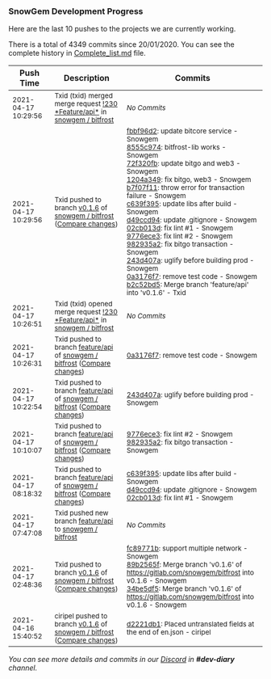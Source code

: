 
### SnowGem Development Progress

Here are the last 10 pushes to the projects we are currently working.

There is a total of 4349 commits since 20/01/2020. You can see the complete history in
 [Complete_list.md](Complete_list.md) file.

| Push Time | Description | Commits |
| --- | --- | --- |
| <sub>2021-04-17 10:29:56</sub> | <sub>Txid (txid) merged merge request [\!230 \*Feature/api\*](https://gitlab.com/snowgem/bitfrost/-/merge_requests/230) in [snowgem / bitfrost](https://gitlab.com/snowgem/bitfrost)</sub> | <sub>_No Commits_</sub> |
| <sub>2021-04-17 10:29:56</sub> | <sub>Txid pushed to branch [v0\.1\.6](https://gitlab.com/snowgem/bitfrost/commits/v0.1.6) of [snowgem / bitfrost](https://gitlab.com/snowgem/bitfrost) ([Compare changes](https://gitlab.com/snowgem/bitfrost/compare/34be5df5f092dfeb53e3668a679400d3abbabacf...b2c52bd586b3f8e2b987d1bc4fdf29e10cfcd190))</sub> | <sub>[fbbf96d2](https://gitlab.com/snowgem/bitfrost/-/commit/fbbf96d203706afae1081e235428e745d03e8707): update bitcore service - Snowgem<br>[8555c974](https://gitlab.com/snowgem/bitfrost/-/commit/8555c97438a6fa8c96aba6ebd7df8b7d32cec1af): bitfrost-lib works - Snowgem<br>[72f320fb](https://gitlab.com/snowgem/bitfrost/-/commit/72f320fba32c4ac721f6da340461e851e233213b): update bitgo and web3 - Snowgem<br>[1204a349](https://gitlab.com/snowgem/bitfrost/-/commit/1204a349b09b165d1c771e1dcd60b6cb85305ac5): fix bitgo, web3 - Snowgem<br>[b7f07f11](https://gitlab.com/snowgem/bitfrost/-/commit/b7f07f11eb8cc3cdbe196df8388246ca5822554a): throw error for transaction failure - Snowgem<br>[c639f395](https://gitlab.com/snowgem/bitfrost/-/commit/c639f395226ae9614f0d5d6b19313f365c390568): update libs after build - Snowgem<br>[d49ccd94](https://gitlab.com/snowgem/bitfrost/-/commit/d49ccd94f113360eb6552ffc1104c7714fc3bbaf): update .gitignore - Snowgem<br>[02cb013d](https://gitlab.com/snowgem/bitfrost/-/commit/02cb013ddf85415771cf9ac66ad555c8aba38f38): fix lint #1 - Snowgem<br>[9776ece3](https://gitlab.com/snowgem/bitfrost/-/commit/9776ece37e8b15e40b49e46c733d7aceabb2a791): fix lint #2 - Snowgem<br>[982935a2](https://gitlab.com/snowgem/bitfrost/-/commit/982935a253a845dd3c65547b2560cefd6dddbb5c): fix bitgo transaction - Snowgem<br>[243d407a](https://gitlab.com/snowgem/bitfrost/-/commit/243d407a5d8bbddca7e308a7ca29538194152394): uglify before building prod - Snowgem<br>[0a3176f7](https://gitlab.com/snowgem/bitfrost/-/commit/0a3176f7c64a41bbb36699d23a63fd551c1653c0): remove test code - Snowgem<br>[b2c52bd5](https://gitlab.com/snowgem/bitfrost/-/commit/b2c52bd586b3f8e2b987d1bc4fdf29e10cfcd190): Merge branch 'feature/api' into 'v0.1.6' - Txid</sub> |
| <sub>2021-04-17 10:26:51</sub> | <sub>Txid (txid) opened merge request [\!230 \*Feature/api\*](https://gitlab.com/snowgem/bitfrost/-/merge_requests/230) in [snowgem / bitfrost](https://gitlab.com/snowgem/bitfrost)</sub> | <sub>_No Commits_</sub> |
| <sub>2021-04-17 10:26:31</sub> | <sub>Txid pushed to branch [feature/api](https://gitlab.com/snowgem/bitfrost/commits/feature/api) of [snowgem / bitfrost](https://gitlab.com/snowgem/bitfrost) ([Compare changes](https://gitlab.com/snowgem/bitfrost/compare/243d407a5d8bbddca7e308a7ca29538194152394...0a3176f7c64a41bbb36699d23a63fd551c1653c0))</sub> | <sub>[0a3176f7](https://gitlab.com/snowgem/bitfrost/-/commit/0a3176f7c64a41bbb36699d23a63fd551c1653c0): remove test code - Snowgem</sub> |
| <sub>2021-04-17 10:22:54</sub> | <sub>Txid pushed to branch [feature/api](https://gitlab.com/snowgem/bitfrost/commits/feature/api) of [snowgem / bitfrost](https://gitlab.com/snowgem/bitfrost) ([Compare changes](https://gitlab.com/snowgem/bitfrost/compare/982935a253a845dd3c65547b2560cefd6dddbb5c...243d407a5d8bbddca7e308a7ca29538194152394))</sub> | <sub>[243d407a](https://gitlab.com/snowgem/bitfrost/-/commit/243d407a5d8bbddca7e308a7ca29538194152394): uglify before building prod - Snowgem</sub> |
| <sub>2021-04-17 10:10:07</sub> | <sub>Txid pushed to branch [feature/api](https://gitlab.com/snowgem/bitfrost/commits/feature/api) of [snowgem / bitfrost](https://gitlab.com/snowgem/bitfrost) ([Compare changes](https://gitlab.com/snowgem/bitfrost/compare/02cb013ddf85415771cf9ac66ad555c8aba38f38...982935a253a845dd3c65547b2560cefd6dddbb5c))</sub> | <sub>[9776ece3](https://gitlab.com/snowgem/bitfrost/-/commit/9776ece37e8b15e40b49e46c733d7aceabb2a791): fix lint #2 - Snowgem<br>[982935a2](https://gitlab.com/snowgem/bitfrost/-/commit/982935a253a845dd3c65547b2560cefd6dddbb5c): fix bitgo transaction - Snowgem</sub> |
| <sub>2021-04-17 08:18:32</sub> | <sub>Txid pushed to branch [feature/api](https://gitlab.com/snowgem/bitfrost/commits/feature/api) of [snowgem / bitfrost](https://gitlab.com/snowgem/bitfrost) ([Compare changes](https://gitlab.com/snowgem/bitfrost/compare/b7f07f11eb8cc3cdbe196df8388246ca5822554a...02cb013ddf85415771cf9ac66ad555c8aba38f38))</sub> | <sub>[c639f395](https://gitlab.com/snowgem/bitfrost/-/commit/c639f395226ae9614f0d5d6b19313f365c390568): update libs after build - Snowgem<br>[d49ccd94](https://gitlab.com/snowgem/bitfrost/-/commit/d49ccd94f113360eb6552ffc1104c7714fc3bbaf): update .gitignore - Snowgem<br>[02cb013d](https://gitlab.com/snowgem/bitfrost/-/commit/02cb013ddf85415771cf9ac66ad555c8aba38f38): fix lint #1 - Snowgem</sub> |
| <sub>2021-04-17 07:47:08</sub> | <sub>Txid pushed new branch [feature/api](https://gitlab.com/snowgem/bitfrost/commits/feature/api) to [snowgem / bitfrost](https://gitlab.com/snowgem/bitfrost)</sub> | <sub>_No Commits_</sub> |
| <sub>2021-04-17 02:48:36</sub> | <sub>Txid pushed to branch [v0\.1\.6](https://gitlab.com/snowgem/bitfrost/commits/v0.1.6) of [snowgem / bitfrost](https://gitlab.com/snowgem/bitfrost) ([Compare changes](https://gitlab.com/snowgem/bitfrost/compare/d2221db1f6723ba50d56e08df95af3911468d217...34be5df5f092dfeb53e3668a679400d3abbabacf))</sub> | <sub>[fc89771b](https://gitlab.com/snowgem/bitfrost/-/commit/fc89771bc68bc4d847ae18fa9fb7eb0d568250da): support multiple network - Snowgem<br>[89b2565f](https://gitlab.com/snowgem/bitfrost/-/commit/89b2565f7b2022dbfeb8899e24f4fef139882fc4): Merge branch 'v0.1.6' of https://gitlab.com/snowgem/bitfrost into v0.1.6 - Snowgem<br>[34be5df5](https://gitlab.com/snowgem/bitfrost/-/commit/34be5df5f092dfeb53e3668a679400d3abbabacf): Merge branch 'v0.1.6' of https://gitlab.com/snowgem/bitfrost into v0.1.6 - Snowgem</sub> |
| <sub>2021-04-16 15:40:52</sub> | <sub>ciripel pushed to branch [v0\.1\.6](https://gitlab.com/snowgem/bitfrost/commits/v0.1.6) of [snowgem / bitfrost](https://gitlab.com/snowgem/bitfrost) ([Compare changes](https://gitlab.com/snowgem/bitfrost/compare/efec7e3c73fec819da489ac1b15b6a2af3e362c8...d2221db1f6723ba50d56e08df95af3911468d217))</sub> | <sub>[d2221db1](https://gitlab.com/snowgem/bitfrost/-/commit/d2221db1f6723ba50d56e08df95af3911468d217): Placed untranslated fields at the end of en.json - ciripel</sub> |

_You can see more details and commits in our [Discord](https://discord.gg/zumGnbg) in **#dev-diary** channel._
